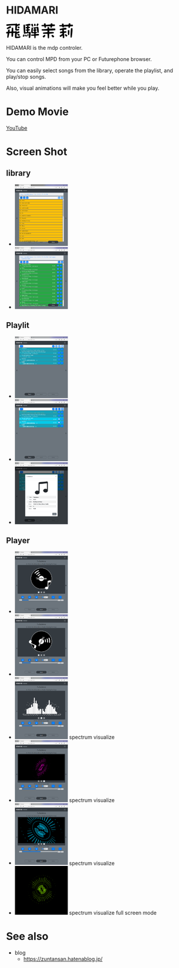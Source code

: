 # HIDAMARI 

<img src="hidamari.png" >

HIDAMARI is the mdp controler.

You can control MPD from your PC or Futurephone browser.

You can easily select songs from the library, operate the playlist, and play/stop songs.

Also, visual animations will make you feel better while you play.

# Demo Movie

[YouTube](https://youtu.be/_FmcRL2XlY8)

# Screen Shot

## library


 - <img src="screenshot/001.png" width="30%" >
 - <img src="screenshot/002.png" width="30%" >


## Playlit


 - <img src="screenshot/003.png" width="30%" >
 - <img src="screenshot/004.png" width="30%" >
 - <img src="screenshot/005.png" width="30%" >
 
 
 ## Player


 - <img src="screenshot/006.png" width="30%" >
 - <img src="screenshot/007.png" width="30%" >
 - <img src="screenshot/008.png" width="30%" > spectrum visualize
 - <img src="screenshot/009.png" width="30%" > spectrum visualize
 - <img src="screenshot/010.png" width="30%" > spectrum visualize
 - <img src="screenshot/011.png" width="30%" > spectrum visualize full screen mode
 
 
# See also
 - blog
    - https://zuntansan.hatenablog.jp/
